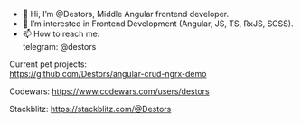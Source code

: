- 👋 Hi, I’m @Destors, Middle Angular frontend developer.
- 👀 I’m interested in Frontend Development (Angular, JS, TS, RxJS, SCSS).
- 📫 How to reach me: <br>
telegram: @destors <br>


Current pet projects: <br>
https://github.com/Destors/angular-crud-ngrx-demo

Codewars:
https://www.codewars.com/users/destors

Stackblitz:
https://stackblitz.com/@Destors
